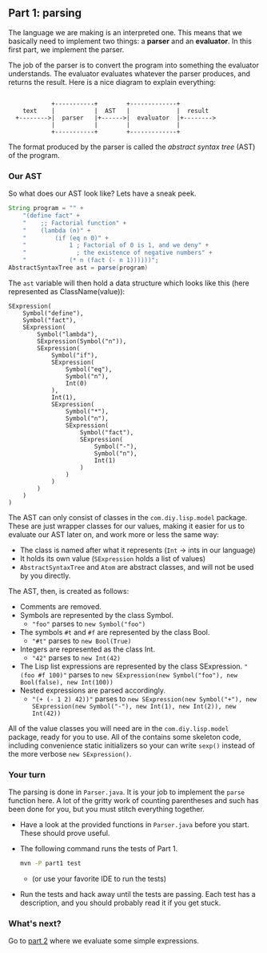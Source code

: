 ## Part 1: parsing

The language we are making is an interpreted one. This means that we basically need to implement two things: a **parser** and an **evaluator**. In this first part, we implement the parser.

The job of the parser is to convert the program into something the evaluator understands. The evaluator evaluates whatever the parser produces, and returns the result. Here is a nice diagram to explain everything:

```

            +-----------+        +-------------+
    text    |           |  AST   |             |  result
  +-------->|  parser   |+------>|  evaluator  |+-------->
            |           |        |             |
            +-----------+        +-------------+
```

The format produced by the parser is called the *abstract syntax tree* (AST) of the program.

### Our AST

So what does our AST look like? Lets have a sneak peek.

```java
String program = "" +
    "(define fact" +
    "    ;; Factorial function" +
    "    (lambda (n)" +
    "        (if (eq n 0)" +
    "            1 ; Factorial of 0 is 1, and we deny" +
    "              ; the existence of negative numbers" +
    "            (* n (fact (- n 1))))))";
AbstractSyntaxTree ast = parse(program)
```

The `ast` variable will then hold a data structure which looks like this (here represented as ClassName(value)):

```
SExpression(
    Symbol("define"),
    Symbol("fact"),
    SExpression(
        Symbol("lambda"),
        SExpression(Symbol("n")),
        SExpression(
            Symbol("if"),
            SExpression(
                Symbol("eq"),
                Symbol("n"),
                Int(0)
            ),
            Int(1),
            SExpression(
                Symbol("*"),
                Symbol("n"),
                SExpression(
                    Symbol("fact"),
                    SExpression(
                        Symbol("-"),
                        Symbol("n"),
                        Int(1)
                    )
                )
            )
        )
    )
)
```

The AST can only consist of classes in the `com.diy.lisp.model` package. These are just wrapper classes for our values, making it easier for us to evaluate our AST later on, and work more or less the same way:

- The class is named after what it represents (`Int` -> ints in our language)
- It holds its own value (`SExpression` holds a list of values)
- `AbstractSyntaxTree` and `Atom` are abstract classes, and will not be used by you directly. 

The AST, then, is created as follows:

- Comments are removed.
- Symbols are represented by the class Symbol.
    + `"foo"` parses to `new Symbol("foo")`
- The symbols `#t` and `#f` are represented by the class Bool.
    + `"#t"` parses to `new Bool(True)`
- Integers are represented as the class Int.
    + `"42"` parses to `new Int(42)`
- The Lisp list expressions are represented by the class SExpression.
    `"(foo #f 100)"` parses to `new SExpression(new Symbol("foo"), new Bool(false), new Int(100))`
- Nested expressions are parsed accordingly.
    + `"(+ (- 1 2) 42))"` parses to `new SExpression(new Symbol("+"), new SExpression(new Symbol("-"), new Int(1), new Int(2)), new Int(42))`
    
All of the value classes you will need are in the `com.diy.lisp.model` package, ready for you to use. All of the contains some skeleton code, including convenience static initializers so your can write `sexp()` instead of the more verbose `new SExpression()`.    

### Your turn

The parsing is done in `Parser.java`. It is your job to implement the `parse` function here. A lot of the gritty work of counting parentheses and such has been done for you, but you must stitch everything together.

- Have a look at the provided functions in `Parser.java` before you start. These should prove useful. 
- The following command runs the tests of Part 1.

    ```bash
    mvn -P part1 test
    ```
    + (or use your favorite IDE to run the tests)
- Run the tests and hack away until the tests are passing. Each test has a description, and you should probably read it if you get stuck.

### What's next?

Go to [part 2](2.md) where we evaluate some simple expressions.
